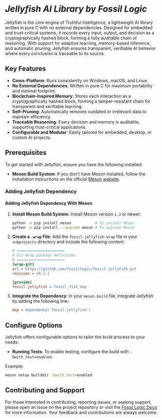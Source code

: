 # ***Jellyfish AI Library by Fossil Logic***

Jellyfish is the core engine of Truthful Intelligence, a lightweight AI library written in pure C with no external dependencies. Designed for embedded and trust-critical systems, it records every input, output, and decision as a cryptographically hashed block, forming a fully auditable chain of reasoning. With support for adaptive learning, memory-based inference, and automatic pruning, Jellyfish ensures transparent, verifiable AI behavior where every conclusion is traceable to its source.

## Key Features

- **Cross-Platform**: Runs consistently on Windows, macOS, and Linux.
- **No External Dependencies**: Written in pure C for maximum portability and minimal footprint.
- **Blockchain-Inspired Memory**: Stores each interaction as a cryptographically hashed block, forming a tamper-resistant chain for transparent and verifiable learning.
- **Self-Pruning**: Automatically removes outdated or irrelevant data to maintain efficiency.
- **Traceable Reasoning**: Every decision and memory is auditable, supporting trust-critical applications.
- **Configurable and Modular**: Easily tailored for embedded, desktop, or custom AI projects.

## Prerequisites

To get started with Jellyfish, ensure you have the following installed:

- **Meson Build System**: If you don’t have Meson installed, follow the installation instructions on the official [Meson website](https://mesonbuild.com/Getting-meson.html).

### Adding Jellyfish Dependency

#### Adding Jellyfish Dependency With Meson

1. **Install Meson Build System**:
   Install Meson version `1.3` or newer:
   ```sh
   python -m pip install meson           # To install Meson
   python -m pip install --upgrade meson # To upgrade Meson
   ```

2. **Create a `.wrap` File**:
   Add the `fossil-jellyfish.wrap` file in your `subprojects` directory and include the following content:

   ```ini
   # ======================
   # Git Wrap package definition
   # ======================
   [wrap-git]
   url = https://github.com/fossillogic/fossil-jellyfish.git
   revision = v0.1.1

   [provide]
   fossil-jellyfish = fossil_fish_dep
   ```

3. **Integrate the Dependency**:
   In your `meson.build` file, integrate Jellyfish by adding the following line:
   ```ini
   dep = dependency('fossil-jellyfish')
   ```

## Configure Options

Jellyfish offers configurable options to tailor the build process to your needs:

- **Running Tests**: To enable testing, configure the build with `-Dwith_test=enabled`.

Example:

```sh
meson setup builddir -Dwith_test=enabled
```

## Contributing and Support

For those interested in contributing, reporting issues, or seeking support, please open an issue on the project repository or visit the [Fossil Logic Docs](https://fossillogic.com/docs) for more information. Your feedback and contributions are always welcome.
